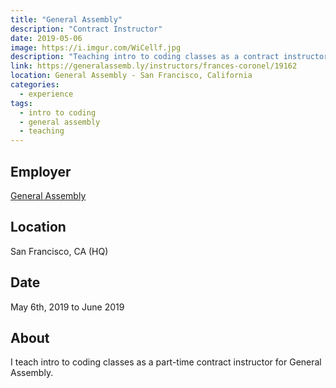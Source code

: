 ```yaml
---
title: "General Assembly"
description: "Contract Instructor"
date: 2019-05-06
image: https://i.imgur.com/WiCellf.jpg
description: "Teaching intro to coding classes as a contract instructor."
link: https://generalassemb.ly/instructors/frances-coronel/19162
location: General Assembly - San Francisco, California
categories:
  - experience
tags:
  - intro to coding
  - general assembly
  - teaching
---
```


## Employer

[General Assembly](https://generalassemb.ly/)

## Location

San Francisco, CA (HQ)

## Date

May 6th, 2019 to June 2019

## About

I teach intro to coding classes as a part-time contract instructor for General Assembly.
